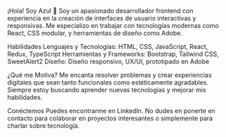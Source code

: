 ¡Hola! Soy Azul 👋
Soy un apasionado desarrollador frontend con experiencia en la creación de interfaces de usuario interactivas y responsivas. Me especializo en trabajar con tecnologías modernas como React, CSS modular, y herramientas de diseño como Adobe.

Habilidades
Lenguajes y Tecnologías: HTML, CSS, JavaScript, React, Redux, TypeScript
Herramientas y Frameworks: Bootstrap, Tailwind CSS, SweetAlert2
Diseño: Diseño responsivo, UX/UI, prototipado en Adobe 

¿Qué me Motiva?
Me encanta resolver problemas y crear experiencias digitales que sean tanto funcionales como estéticamente agradables. Siempre estoy buscando aprender nuevas tecnologías y mejorar mis habilidades.

Conéctemos
Puedes encontrarme en LinkedIn. No dudes en ponerte en contacto para colaborar en proyectos interesantes o simplemente para charlar sobre tecnología.
